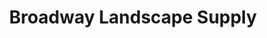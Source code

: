 ---
title: "Broadway Landscape Supply"
url: /spokane-valley/broadway-landscape-supply/
shop: Fußböden
---